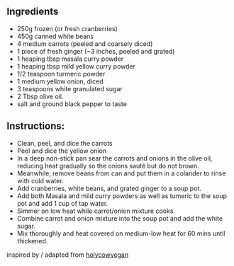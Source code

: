 ## Ingredients

* 250g frozen (or fresh cranberries)
* 450g canned white beans
* 4 medium carrots (peeled and coarsely diced)
* 1 piece of fresh ginger (~3 inches, peeled and grated)
* 1 heaping tbsp masala curry powder
* 1 heaping tbsp mild yellow curry powder
* 1/2 teaspoon turmeric powder
* 1 medium yellow onion, diced
* 3 teaspoons white granulated sugar 
* 2 Tbsp olive oil.
* salt and ground black pepper to taste


## Instructions:

* Clean, peel, and dice the carrots 
* Peel and dice the yellow onion 
* In a deep non-stick pan sear the carrots and onions in the olive oil, reducing heat gradually so the onions sauté but do not brown.
* Meanwhile, remove beans from can and put them in a colander to rinse with cold water. 
* Add cranberries, white beans, and grated ginger to a soup pot.
* Add both Masala and mild curry powders as well as tumeric to the soup pot and add 1 cup of tap water.
* Simmer on low heat while carrot/onion mixture cooks.
* Combine carrot and onion mixture into the soup pot and add the white sugar.
* Mix thoroughly and heat covered on medium-low heat for 60 mins until thickened.

inspired by / adapted from [holycowvegan](https://holycowvegan.net/cranberry-carrot-soup/)